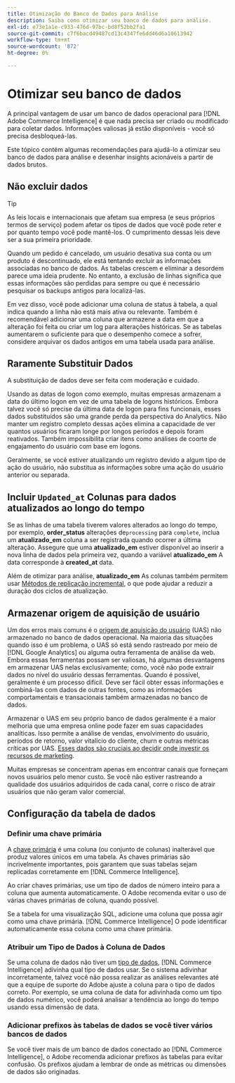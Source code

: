 ```yaml
---
title: Otimização do Banco de Dados para Análise
description: Saiba como otimizar seu banco de dados para análise.
exl-id: e73e1a1e-c933-476d-97bc-bd8f52bb2fa1
source-git-commit: c7f6bacd49487cd13c4347fe6dd46d6a10613942
workflow-type: tm+mt
source-wordcount: '872'
ht-degree: 0%

---
```


# Otimizar seu banco de dados

A principal vantagem de usar um banco de dados operacional para [!DNL Adobe Commerce Intelligence] é que nada precisa ser criado ou modificado para coletar dados. Informações valiosas já estão disponíveis - você só precisa desbloqueá-las.

Este tópico contém algumas recomendações para ajudá-lo a otimizar seu banco de dados para análise e desenhar insights acionáveis a partir de dados brutos.

## Não excluir dados

>[!TIP]
>
>As leis locais e internacionais que afetam sua empresa (e seus próprios termos de serviço) podem afetar os tipos de dados que você pode reter e por quanto tempo você pode mantê-los. O cumprimento dessas leis deve ser a sua primeira prioridade.

Quando um pedido é cancelado, um usuário desativa sua conta ou um produto é descontinuado, ele está tentando excluir as informações associadas no banco de dados. As tabelas crescem e eliminar a desordem parece uma ideia prudente. No entanto, a exclusão de linhas significa que essas informações são perdidas para sempre ou que é necessário pesquisar os backups antigos para localizá-las.

Em vez disso, você pode adicionar uma coluna de status à tabela, a qual indica quando a linha não está mais ativa ou relevante. Também é recomendável adicionar uma coluna que armazene a data em que a alteração foi feita ou criar um log para alterações históricas. Se as tabelas aumentarem o suficiente para que o desempenho comece a sofrer, considere arquivar os dados antigos em uma tabela usada para análise.

## Raramente Substituir Dados

A substituição de dados deve ser feita com moderação e cuidado.

Usando as datas de logon como exemplo, muitas empresas armazenam a data do último logon em vez de uma tabela de logons históricos. Embora talvez você só precise da última data de logon para fins funcionais, esses dados substituídos são uma grande perda da perspectiva do Analytics. Não manter um registro completo dessas ações elimina a capacidade de ver quantos usuários ficaram longe por longos períodos e depois foram reativados. Também impossibilita criar itens como análises de coorte de engajamento do usuário com base em logons.

Geralmente, se você estiver atualizando um registro devido a algum tipo de ação do usuário, não substitua as informações sobre uma ação do usuário anterior ou separada.

## Incluir `Updated_at` Colunas para dados atualizados ao longo do tempo

Se as linhas de uma tabela tiverem valores alterados ao longo do tempo, por exemplo, **order\_status** alterações de`processing` para `complete`, inclua um **atualizado\_em** coluna a ser registrada quando ocorrer a última alteração. Assegure que uma **atualizado\_em** estiver disponível ao inserir a nova linha de dados pela primeira vez, quando a variável **atualizado\_em** A data corresponde à **created\_at** data.

Além de otimizar para análise, **atualizado\_em** As colunas também permitem usar [Métodos de replicação incremental](../data-analyst/data-warehouse-mgr/cfg-replication-methods.md), o que pode ajudar a reduzir a duração dos ciclos de atualização.

## Armazenar origem de aquisição de usuário

Um dos erros mais comuns é o [origem de aquisição do usuário](../data-analyst/analysis/google-track-user-acq.md) (UAS) não armazenado no banco de dados operacional. Na maioria das situações quando isso é um problema, o UAS só está sendo rastreado por meio de [!DNL Google Analytics] ou alguma outra ferramenta de análise da web. Embora essas ferramentas possam ser valiosas, há algumas desvantagens em armazenar UAS nelas exclusivamente; como, você não pode extrair dados no nível do usuário dessas ferramentas. Quando é possível, geralmente é um processo difícil. Deve ser fácil obter essas informações e combiná-las com dados de outras fontes, como as informações comportamentais e transacionais também armazenadas no banco de dados.

Armazenar o UAS em seu próprio banco de dados geralmente é a maior melhoria que uma empresa online pode fazer em suas capacidades analíticas. Isso permite a análise de vendas, envolvimento do usuário, períodos de retorno, valor vitalício do cliente, churn e outras métricas críticas por UAS. [Esses dados são cruciais ao decidir onde investir os recursos de marketing](../data-analyst/analysis/most-value-source-channel.md).

Muitas empresas se concentram apenas em encontrar canais que forneçam novos usuários pelo menor custo. Se você não estiver rastreando a qualidade dos usuários adquiridos de cada canal, corre o risco de atrair usuários que não geram valor comercial.

## Configuração da tabela de dados

### Definir uma chave primária

A [chave primária](https://en.wikipedia.org/wiki/Unique_key) é uma coluna (ou conjunto de colunas) inalterável que produz valores únicos em uma tabela. As chaves primárias são incrivelmente importantes, pois garantem que suas tabelas sejam replicadas corretamente em [!DNL Commerce Intelligence].

Ao criar chaves primárias, use um tipo de dados de número inteiro para a coluna que aumenta automaticamente. O Adobe recomenda evitar o uso de várias chaves primárias de coluna, quando possível.

Se a tabela for uma visualização SQL, adicione uma coluna que possa agir como uma chave primária. [!DNL Commerce Intelligence] O pode identificar automaticamente essa coluna como uma chave primária.

### Atribuir um Tipo de Dados à Coluna de Dados

Se uma coluna de dados não tiver um [tipo de dados](https://en.wikipedia.org/wiki/Data_type), [!DNL Commerce Intelligence] adivinha qual tipo de dados usar. Se o sistema adivinhar incorretamente, talvez você não possa realizar as análises relevantes até que a equipe de suporte do Adobe ajuste a coluna para o tipo de dados correto. Por exemplo, se uma coluna de data for adivinhada como um tipo de dados numérico, você poderá analisar a tendência ao longo do tempo usando essa dimensão de data.

### Adicionar prefixos às tabelas de dados se você tiver vários bancos de dados

Se você tiver mais de um banco de dados conectado ao [!DNL Commerce Intelligence], o Adobe recomenda adicionar prefixos às tabelas para evitar confusão. Os prefixos ajudam a lembrar de onde as métricas ou dimensões de dados são originadas.
